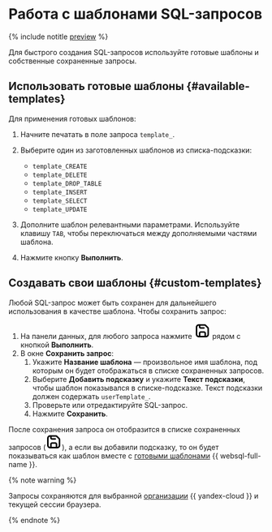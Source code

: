 # Работа с шаблонами SQL-запросов

{% include notitle [preview](../../_includes/note-preview-by-request.md) %}

Для быстрого создания SQL-запросов используйте готовые шаблоны и собственные сохраненные запросы. 

## Использовать готовые шаблоны {#available-templates}

Для применения готовых шаблонов:

1. Начните печатать в поле запроса `template_`. 
1. Выберите один из заготовленных шаблонов из списка-подсказки: 

    * `template_CREATE`
    * `template_DELETE`
    * `template_DROP_TABLE`
    * `template_INSERT`
    * `template_SELECT`
    * `template_UPDATE`

1. Дополните шаблон релевантными параметрами. Используйте клавишу `TAB`, чтобы переключаться между дополняемыми частями шаблона.
1. Нажмите кнопку **Выполнить**.

## Создавать свои шаблоны {#custom-templates}

Любой SQL-запрос может быть сохранен для дальнейшего использования в качестве шаблона. Чтобы сохранить запрос:

1. На панели данных, для любого запроса нажмите ![image](../../_assets/console-icons/floppy-disk.svg) рядом с кнопкой **Выполнить**.
1. В окне **Сохранить запрос**: 
    1. Укажите **Название шаблона** — произвольное имя шаблона, под которым он будет отображаться в списке сохраненных запросов.
    1. Выберите **Добавить подсказку** и укажите **Текст подсказки**, чтобы шаблон показывался в списке-подсказке. Текст подсказки должен содержать `userTemplate_`.
    1. Проверьте или отредактируйте SQL-запрос.
    1. Нажмите **Сохранить**.

После сохранения запроса он отобразится в списке сохраненных запросов (![image](../../_assets/console-icons/floppy-disk.svg)), а если вы добавили подсказку, то он будет показываться как шаблон вместе с [готовыми шаблонами](#available-templates) {{ websql-full-name }}.

{% note warning %}

Запросы сохраняются для выбранной [организации](../../organization/concepts/manage-services.md) {{ yandex-cloud }} и текущей сессии браузера.

{% endnote %}